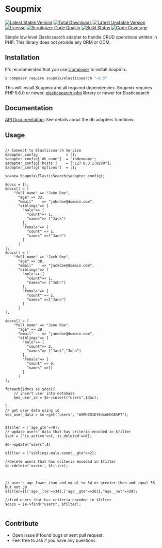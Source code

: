 # Soupmix


[![Latest Stable Version](https://poser.pugx.org/soupmix/elasticsearch/v/stable)](https://packagist.org/packages/soupmix/elasticsearch) [![Total Downloads](https://poser.pugx.org/soupmix/elasticsearch/downloads)](https://packagist.org/packages/soupmix/elasticsearch) [![Latest Unstable Version](https://poser.pugx.org/soupmix/elasticsearch/v/unstable)](https://packagist.org/packages/soupmix/elasticsearch) [![License](https://poser.pugx.org/soupmix/elasticsearch/license)](https://packagist.org/packages/soupmix/elasticsearch)
[![Scrutinizer Code Quality](https://scrutinizer-ci.com/g/soupmix/elasticsearch/badges/quality-score.png?b=master)](https://scrutinizer-ci.com/g/soupmix/elasticsearch/) [![Build Status](https://travis-ci.org/soupmix/elasticsearch.svg?branch=master)](https://travis-ci.org/soupmix/elasticsearch) [![Code Coverage](https://scrutinizer-ci.com/g/soupmix/elasticsearch/badges/coverage.png?b=master)](https://scrutinizer-ci.com/g/soupmix/elasticsearch/?branch=master)

Simple low level Elasticsearch adapter to handle CRUD operations written in PHP. This library does not provide any ORM or ODM. 


## Installation

It's recommended that you use [Composer](https://getcomposer.org/) to install Soupmix.

```bash
$ composer require soupmix/elasticsearch "~0.5"
```

This will install Soupmix and all required dependencies. Soupmix requires PHP 5.6.0 or newer, [elasticsearch-php](https://github.com/elastic/elasticsearch-php) library or newer for Elasticsearch

## Documentation

[API Documentation](https://github.com/soupmix/base/blob/master/docs/API_Documentation.md): See details about the db adapters functions:

## Usage
```

// Connect to Elasticsearch Service
$adapter_config             = [];
$adapter_config['db_name']  = 'indexname';
$adapter_config['hosts']    = ["127.0.0.1:9200"];
$adapter_config['options']  = [];

$e=new Soupmix\ElasticSearch($adapter_config);

$docs = [];
$docs[] = [
    "full_name" => "John Doe",
      "age" => 33,
      "email"    => "johndoe@domain.com",
      "siblings"=> [
        "male"=> [
          "count"=> 1,
          "names"=> ["Jack"]
        ],
        "female"=> [
          "count" => 1,
          "names" =>["Jane"]
        ]      
      ]
];
$docs[] = [
    "full_name" => "Jack Doe",
      "age" => 38,
      "email"    => "jackdoe@domain.com",
      "siblings"=> [
        "male"=> [
          "count"=> 1,
          "names"=> ["John"]
        ],
        "female"=> [
          "count" => 1,
          "names" =>["Jane"]
        ]      
      ]
];

$docs[] = [
    "full_name" => "Jane Doe",
      "age" => 29,
      "email"    => "janedoe@domain.com",
      "siblings"=> [
        "male"=> [
          "count"=> 2,
          "names"=> ["Jack","John"]
        ],
        "female"=> [
          "count" => 0,
          "names" =>[]
        ]      
      ]
];

foreach($docs as $doc){
    // insert user into database
    $es_user_id = $e->insert("users",$doc);

}
// get user data using id
$es_user_data = $e->get('users', "AVPHZO1DY8UxeHDGBhPT");


$filter = ['age_gte'=>0];
// update users' data that has criteria encoded in $filter
$set = ['is_active'=>1,'is_deleted'=>0];

$e->update("users",$)

$filter = ["siblings.male.count__gte"=>2];

//delete users that has criteria encoded in $filter
$e->delete('users', $filter);



// user's age lower_than_and_equal to 34 or greater_than_and_equal 36 but not 38
$filter=[[['age__lte'=>34],['age__gte'=>36]],"age__not"=>38];

//find users that has criteria encoded in $filter
$docs = $e->find("users", $filter);


```



## Contribute
* Open issue if found bugs or sent pull request.
* Feel free to ask if you have any questions.
